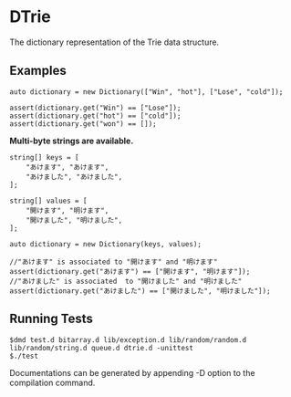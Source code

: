 DTrie
==========

The dictionary representation of the Trie data structure.


## Examples

```
auto dictionary = new Dictionary(["Win", "hot"], ["Lose", "cold"]);

assert(dictionary.get("Win") == ["Lose"]);
assert(dictionary.get("hot") == ["cold"]);
assert(dictionary.get("won") == []);
```

__Multi-byte strings are available.__

```
string[] keys = [
    "あけます", "あけます",
    "あけました", "あけました",
];

string[] values = [
    "開けます", "明けます",
    "開けました", "明けました",
];

auto dictionary = new Dictionary(keys, values);

//"あけます" is associated to "開けます" and "明けます" 
assert(dictionary.get("あけます") == ["開けます", "明けます"]);
//"あけました" is associated  to "開けました" and "明けました" 
assert(dictionary.get("あけました") == ["開けました", "明けました"]);
```


## Running Tests

```
$dmd test.d bitarray.d lib/exception.d lib/random/random.d lib/random/string.d queue.d dtrie.d -unittest 
$./test
```

Documentations can be generated by appending -D option to the compilation command.
